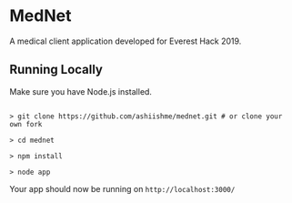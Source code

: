 # MedNet

A medical client application developed for Everest Hack 2019.

## Running Locally

Make sure you have Node.js installed.

```

> git clone https://github.com/ashiishme/mednet.git # or clone your own fork

> cd mednet

> npm install

> node app

```

Your app should now be running on `http://localhost:3000/`
